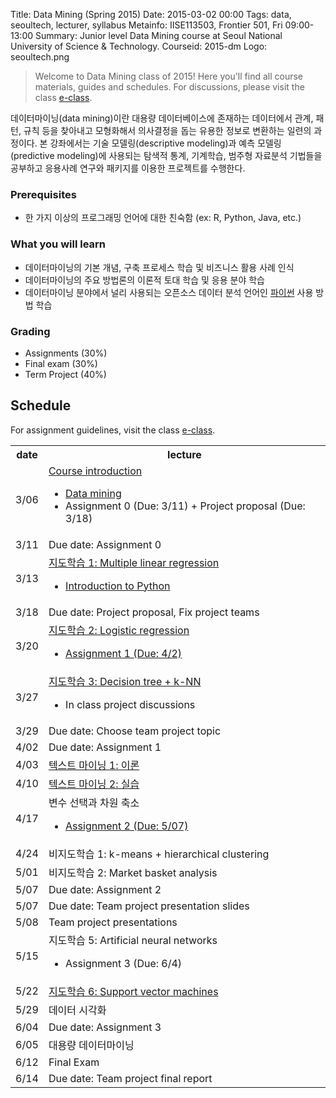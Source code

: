 Title: Data Mining (Spring 2015)
Date: 2015-03-02 00:00
Tags: data, seoultech, lecturer, syllabus
Metainfo: IISE113503, Frontier 501, Fri 09:00-13:00
Summary: Junior level Data Mining course at Seoul National University of Science & Technology.
Courseid: 2015-dm
Logo: seoultech.png

> Welcome to Data Mining class of 2015!
> Here you'll find all course materials, guides and schedules.
> For discussions, please visit the class [e-class](http://eclass.seoultech.ac.kr/).

데이터마이닝(data mining)이란 대용량 데이터베이스에 존재하는 데이터에서 관계, 패턴, 규칙 등을 찾아내고 모형화해서 의사결정을 돕는 유용한 정보로 변환하는 일련의 과정이다.
본 강좌에서는 기술 모델링(descriptive modeling)과 예측 모델링(predictive modeling)에 사용되는 탐색적 통계, 기계학습, 범주형 자료분석 기법들을 공부하고 응용사례 연구와 패키지를 이용한 프로젝트를 수행한다.

### Prerequisites
- 한 가지 이상의 프로그래밍 언어에 대한 친숙함 (ex: R, Python, Java, etc.)

### What you will learn
- 데이터마이닝의 기본 개념, 구축 프로세스 학습 및 비즈니스 활용 사례 인식
- 데이터마이닝의 주요 방법론의 이론적 토대 학습 및 응용 분야 학습
- 데이터마이닝 분야에서 널리 사용되는 오픈소스 데이터 분석 언어인 [파이썬](https://python.org/) 사용 방법 학습

### Grading
- Assignments (30%)
- Final exam (30%)
- Term Project (40%)

## Schedule

For assignment guidelines, visit the class <a href="http://eclass.seoultech.ac.kr">e-class</a>.

<table id="schedule" class="table table-bordered"></td></tr>
<tr><th>date</th><th>lecture</th></tr></td></tr>
<tr><td>3/06</td><td><a href="course-introduction.html">Course introduction</a><ul><li><a href="data-mining.html">Data mining</a><li>Assignment 0 (Due: 3/11) + Project proposal (Due: 3/18)</ul></td></tr>
<tr class="due-date"><td>3/11</td><td>Due date: Assignment 0</td></tr>
<tr><td>3/13</td><td><a href="multiple-linear-regression.html">지도학습 1: Multiple linear regression</a><ul><li><a href="../tips/introduction-to-python.html">Introduction to Python</a></ul></td></tr>
<tr class="due-date"><td>3/18</td><td>Due date: Project proposal, Fix project teams</td></tr>
<tr><td>3/20</td><td><a href="logistic-regression.html">지도학습 2: Logistic regression</a><ul><li><a href="assignments.html#assignment-1-classification">Assignment 1 (Due: 4/2)</a></ul></td></tr>
<tr><td>3/27</td><td><a href="http://eclass.seoultech.ac.kr/ilos/co/efile_download.acl?FILE_SEQ=84201&CONTENT_SEQ=89718">지도학습 3: Decision tree + k-NN</a><ul><li>In class project discussions</ul></td></tr>
<tr class="due-date"><td>3/29</td><td>Due date: Choose team project topic</td></tr>
<tr class="due-date"><td>4/02</td><td>Due date: Assignment 1</td></tr>
<tr><td>4/03</td><td><a href="http://eclass.seoultech.ac.kr/ilos/co/efile_download.acl?FILE_SEQ=88162&CONTENT_SEQ=93265">텍스트 마이닝 1: 이론</a></td></tr>
<tr><td>4/10</td><td><a href="text-mining.html">텍스트 마이닝 2: 실습</a></td></tr>
<tr><td>4/17</td><td>변수 선택과 차원 축소<ul><li><a href="assignments.html#assignment-2-dimensionality-reduction">Assignment 2 (Due: 5/07)</a></ul></td></tr>
<tr><td>4/24</td><td>비지도학습 1: k-means + hierarchical clustering</td></tr>
<tr><td>5/01</td><td>비지도학습 2: Market basket analysis</td></tr>
<tr class="due-date"><td>5/07</td><td>Due date: Assignment 2</td></tr>
<tr class="due-date"><td>5/07</td><td>Due date: Team project presentation slides</td></tr>
<tr><td>5/08</td><td>Team project presentations</td></tr>
<tr><td>5/15</td><td>지도학습 5: Artificial neural networks<ul><li>Assignment 3 (Due: 6/4)</ul></td></tr>
<tr><td>5/22</td><td><a href="svm.html">지도학습 6: Support vector machines</a></td></tr>
<tr><td>5/29</td><td>데이터 시각화</td></tr>
<tr class="due-date"><td>6/04</td><td>Due date: Assignment 3</td></tr>
<tr><td>6/05</td><td>대용량 데이터마이닝</td></tr>
<tr><td>6/12</td><td>Final Exam</td></tr>
<tr class="due-date"><td>6/14</td><td>Due date: Team project final report</td></tr>
</table>
